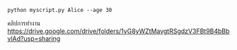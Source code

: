 ```
python myscript.py Alice --age 30

```
 คลิปการทำงาน https://drive.google.com/drive/folders/1yG8yWZtMavgtRSgdzV3FBt9B4bBbvlAd?usp=sharing
